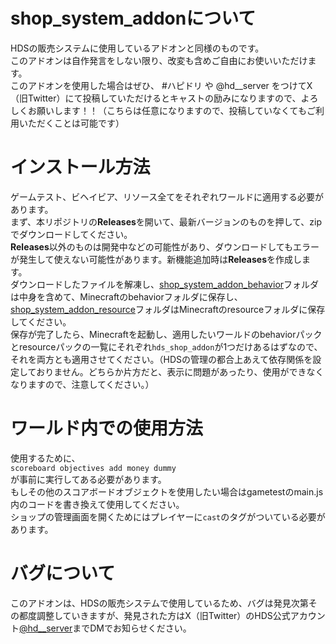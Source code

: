 # shop_system_addonについて
HDSの販売システムに使用しているアドオンと同様のものです。  
このアドオンは自作発言をしない限り、改変も含めご自由にお使いいただけます。  
このアドオンを使用した場合はぜひ、 #ハピドリ や @hd__server をつけてX（旧Twitter）にて投稿していただけるとキャストの励みになりますので、よろしくお願いします！！（こちらは任意になりますので、投稿していなくてもご利用いただくことは可能です）  
# インストール方法
ゲームテスト、ビヘイビア、リソース全てをそれぞれワールドに適用する必要があります。  
まず、本リポジトリの**Releases**を開いて、最新バージョンのものを押して、zipでダウンロードしてください。  
**Releases**以外のものは開発中などの可能性があり、ダウンロードしてもエラーが発生して使えない可能性があります。新機能追加時は**Releases**を作成します。  
ダウンロードしたファイルを解凍し、[shop_system_addon_behavior](shop_system_addon_behavior)フォルダは中身を含めて、Minecraftのbehaviorフォルダに保存し、[shop_system_addon_resource](shop_system_addon_resource)フォルダはMinecraftのresourceフォルダに保存してください。  
保存が完了したら、Minecraftを起動し、適用したいワールドのbehaviorパックとresourceパックの一覧にそれぞれ`hds_shop_addon`が1つだけあるはずなので、それを両方とも適用させてください。（HDSの管理の都合上あえて依存関係を設定しておりません。どちらか片方だと、表示に問題があったり、使用ができなくなりますので、注意してください。）
# ワールド内での使用方法
使用するために、  
```scoreboard objectives add money dummy```  
が事前に実行してある必要があります。  
もしその他のスコアボードオブジェクトを使用したい場合はgametestのmain.js内のコードを書き換えて使用してください。  
ショップの管理画面を開くためにはプレイヤーに`cast`のタグがついている必要があります。  
# バグについて
このアドオンは、HDSの販売システムで使用しているため、バグは発見次第その都度調整していきますが、発見された方はX（旧Twitter）のHDS公式アカウント[@hd__server](https://twitter.com/@hd__server)までDMでお知らせください。